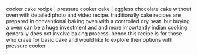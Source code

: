 cooker cake recipe | pressure cooker cake | eggless chocolate cake without oven with detailed photo and video recipe. traditionally cake recipes are prepared in conventional baking oven with a controlled dry heat. but buying a oven can be a huge investment and and more importantly indian cooking generally does not involve baking process. hence this recipe is for those who crave for basic cake and would like to explore their options with pressure cooker.